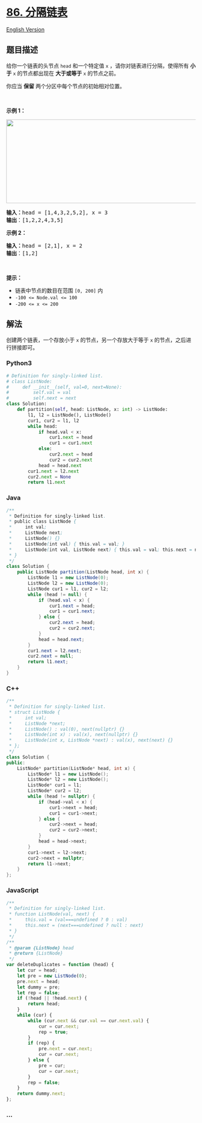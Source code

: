 # [86. 分隔链表](https://leetcode-cn.com/problems/partition-list)

[English Version](/solution/0000-0099/0086.Partition%20List/README_EN.md)

## 题目描述

<!-- 这里写题目描述 -->

<p>给你一个链表的头节点 <code>head</code> 和一个特定值<em> </em><code>x</code> ，请你对链表进行分隔，使得所有 <strong>小于</strong> <code>x</code> 的节点都出现在 <strong>大于或等于</strong> <code>x</code> 的节点之前。</p>

<p>你应当 <strong>保留</strong> 两个分区中每个节点的初始相对位置。</p>

<p> </p>

<p><strong>示例 1：</strong></p>
<img alt="" src="https://cdn.jsdelivr.net/gh/doocs/leetcode@main/solution/0000-0099/0086.Partition%20List/images/partition.jpg" style="width: 662px; height: 222px;" />
<pre>
<strong>输入：</strong>head = [1,4,3,2,5,2], x = 3
<strong>输出</strong>：[1,2,2,4,3,5]
</pre>

<p><strong>示例 2：</strong></p>

<pre>
<strong>输入：</strong>head = [2,1], x = 2
<strong>输出</strong>：[1,2]
</pre>

<p> </p>

<p><strong>提示：</strong></p>

<ul>
	<li>链表中节点的数目在范围 <code>[0, 200]</code> 内</li>
	<li><code>-100 <= Node.val <= 100</code></li>
	<li><code>-200 <= x <= 200</code></li>
</ul>

## 解法

<!-- 这里可写通用的实现逻辑 -->

创建两个链表，一个存放小于 `x` 的节点，另一个存放大于等于 `x` 的节点，之后进行拼接即可。

<!-- tabs:start -->

### **Python3**

<!-- 这里可写当前语言的特殊实现逻辑 -->

```python
# Definition for singly-linked list.
# class ListNode:
#     def __init__(self, val=0, next=None):
#         self.val = val
#         self.next = next
class Solution:
    def partition(self, head: ListNode, x: int) -> ListNode:
        l1, l2 = ListNode(), ListNode()
        cur1, cur2 = l1, l2
        while head:
            if head.val < x:
                cur1.next = head
                cur1 = cur1.next
            else:
                cur2.next = head
                cur2 = cur2.next
            head = head.next
        cur1.next = l2.next
        cur2.next = None
        return l1.next
```

### **Java**

<!-- 这里可写当前语言的特殊实现逻辑 -->

```java
/**
 * Definition for singly-linked list.
 * public class ListNode {
 *     int val;
 *     ListNode next;
 *     ListNode() {}
 *     ListNode(int val) { this.val = val; }
 *     ListNode(int val, ListNode next) { this.val = val; this.next = next; }
 * }
 */
class Solution {
    public ListNode partition(ListNode head, int x) {
        ListNode l1 = new ListNode(0);
        ListNode l2 = new ListNode(0);
        ListNode cur1 = l1, cur2 = l2;
        while (head != null) {
            if (head.val < x) {
                cur1.next = head;
                cur1 = cur1.next;
            } else {
                cur2.next = head;
                cur2 = cur2.next;
            }
            head = head.next;
        }
        cur1.next = l2.next;
        cur2.next = null;
        return l1.next;
    }
}
```

### **C++**

```cpp
/**
 * Definition for singly-linked list.
 * struct ListNode {
 *     int val;
 *     ListNode *next;
 *     ListNode() : val(0), next(nullptr) {}
 *     ListNode(int x) : val(x), next(nullptr) {}
 *     ListNode(int x, ListNode *next) : val(x), next(next) {}
 * };
 */
class Solution {
public:
    ListNode* partition(ListNode* head, int x) {
        ListNode* l1 = new ListNode();
        ListNode* l2 = new ListNode();
        ListNode* cur1 = l1;
        ListNode* cur2 = l2;
        while (head != nullptr) {
            if (head->val < x) {
                cur1->next = head;
                cur1 = cur1->next;
            } else {
                cur2->next = head;
                cur2 = cur2->next;
            }
            head = head->next;
        }
        cur1->next = l2->next;
        cur2->next = nullptr;
        return l1->next;
    }
};
```
### **JavaScript**

```js
/**
 * Definition for singly-linked list.
 * function ListNode(val, next) {
 *     this.val = (val===undefined ? 0 : val)
 *     this.next = (next===undefined ? null : next)
 * }
 */
/**
 * @param {ListNode} head
 * @return {ListNode}
 */
var deleteDuplicates = function (head) {
    let cur = head;
    let pre = new ListNode(0);
    pre.next = head;
    let dummy = pre;
    let rep = false;
    if (!head || !head.next) {
        return head;
    }
    while (cur) {
        while (cur.next && cur.val == cur.next.val) {
            cur = cur.next;
            rep = true;
        }
        if (rep) {
            pre.next = cur.next;
            cur = cur.next;
        } else {
            pre = cur;
            cur = cur.next;
        }
        rep = false;
    }
    return dummy.next;
};
```



### **...**

```

```

<!-- tabs:end -->
